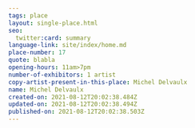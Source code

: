 ```yaml
---
tags: place
layout: single-place.html
seo:
  twitter:card: summary
language-link: site/index/home.md
place-number: 17
quote: blabla
opening-hours: 11am>7pm
number-of-exhibitors: 1 artist
copy-artist-present-in-this-place: Michel Delvaulx
name: Michel Delvaulx
created-on: 2021-08-12T20:02:38.484Z
updated-on: 2021-08-12T20:02:38.494Z
published-on: 2021-08-12T20:02:38.503Z
---
```

